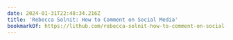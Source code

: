 ```yaml
---
date: 2024-01-31T22:48:34.216Z
title: 'Rebecca Solnit: How to Comment on Social Media'
bookmarkOf: https://lithub.com/rebecca-solnit-how-to-comment-on-social-media/
---
```

